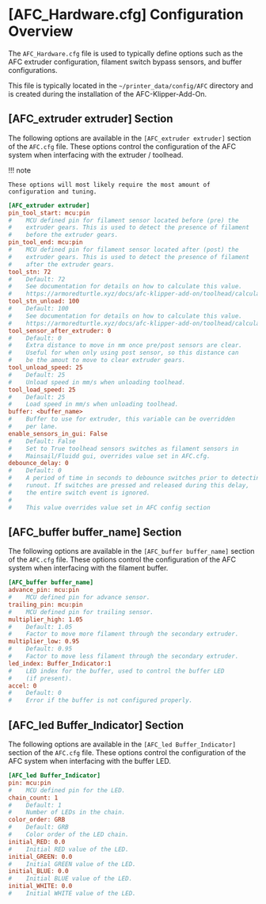 # [AFC_Hardware.cfg] Configuration Overview

The `AFC_Hardware.cfg` file is used to typically define options such as the AFC extruder configuration, filament 
switch bypass sensors, and buffer configurations.

This file is typically located in the `~/printer_data/config/AFC` directory and is created during the installation 
of the AFC-Klipper-Add-On.

## [AFC_extruder extruder] Section

The following options are available in the `[AFC_extruder extruder]` section of the `AFC.cfg` file. These options 
control the configuration of the AFC system when interfacing with the extruder / toolhead.

!!! note

    These options will most likely require the most amount of configuration and tuning.

``` cfg
[AFC_extruder extruder]
pin_tool_start: mcu:pin
#    MCU defined pin for filament sensor located before (pre) the
#    extruder gears. This is used to detect the presence of filament
#    before the extruder gears. 
pin_tool_end: mcu:pin
#    MCU defined pin for filament sensor located after (post) the
#    extruder gears. This is used to detect the presence of filament
#    after the extruder gears.
tool_stn: 72
#    Default: 72
#    See documentation for details on how to calculate this value. 
#    https://armoredturtle.xyz/docs/afc-klipper-add-on/toolhead/calculation.html
tool_stn_unload: 100
#    Default: 100      
#    See documentation for details on how to calculate this value.
#    https://armoredturtle.xyz/docs/afc-klipper-add-on/toolhead/calculation.html
tool_sensor_after_extruder: 0
#    Default: 0
#    Extra distance to move in mm once pre/post sensors are clear. 
#    Useful for when only using post sensor, so this distance can 
#    be the amout to move to clear extruder gears.
tool_unload_speed: 25
#    Default: 25      
#    Unload speed in mm/s when unloading toolhead.
tool_load_speed: 25             
#    Default: 25
#    Load speed in mm/s when unloading toolhead.
buffer: <buffer_name>
#    Buffer to use for extruder, this variable can be overridden 
#    per lane.
enable_sensors_in_gui: False
#    Default: False
#    Set to True toolhead sensors switches as filament sensors in 
#    Mainsail/Fluidd gui, overrides value set in AFC.cfg.
debounce_delay: 0
#    Default: 0
#    A period of time in seconds to debounce switches prior to detecting
#    runout. If switches are pressed and released during this delay,
#    the entire switch event is ignored.
#
#    This value overrides value set in AFC config section
``` 

## [AFC_buffer buffer_name] Section
The following options are available in the `[AFC_buffer buffer_name]` section of the `AFC.cfg` file. These options
control the configuration of the AFC system when interfacing with the filament buffer.

``` cfg
[AFC_buffer buffer_name]
advance_pin: mcu:pin
#    MCU defined pin for advance sensor.
trailing_pin: mcu:pin
#    MCU defined pin for trailing sensor.
multiplier_high: 1.05
#    Default: 1.05
#    Factor to move more filament through the secondary extruder.
multiplier_low: 0.95
#    Default: 0.95
#    Factor to move less filament through the secondary extruder.
led_index: Buffer_Indicator:1
#    LED index for the buffer, used to control the buffer LED
#    (if present).
accel: 0
#    Default: 0 
#    Error if the buffer is not configured properly.
```

## [AFC_led Buffer_Indicator] Section

The following options are available in the `[AFC_led Buffer_Indicator]` section of the `AFC.cfg` file. These options
control the configuration of the AFC system when interfacing with the buffer LED.

``` cfg
[AFC_led Buffer_Indicator]
pin: mcu:pin 
#    MCU defined pin for the LED.
chain_count: 1
#    Default: 1
#    Number of LEDs in the chain.
color_order: GRB
#    Default: GRB
#    Color order of the LED chain.
initial_RED: 0.0
#    Initial RED value of the LED.
initial_GREEN: 0.0
#    Initial GREEN value of the LED.
initial_BLUE: 0.0
#    Initial BLUE value of the LED.
initial_WHITE: 0.0
#    Initial WHITE value of the LED.
```